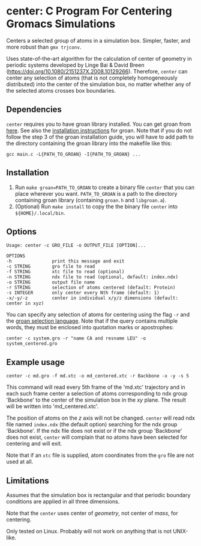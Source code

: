 # center: C Program For Centering Gromacs Simulations

Centers a selected group of atoms in a simulation box. Simpler, faster, and more robust than `gmx trjconv`.

Uses state-of-the-art algorithm for the calculation of center of geometry in periodic systems developed by Linge Bai & David Breen (https://doi.org/10.1080/2151237X.2008.10129266). Therefore, `center` can center any selection of atoms (that is not completely homogeneously distributed) into the center of the simulation box, no matter whether any of the selected atoms crosses box boundaries.

## Dependencies

`center` requires you to have groan library installed. You can get groan from [here](https://github.com/Ladme/groan). See also the [installation instructions](https://github.com/Ladme/groan#installing) for groan.
Note that if you do not follow the step 3 of the groan installation guide, you will have to add path to the directory containing the groan library into the makefile like this:
```
gcc main.c -L{PATH_TO_GROAN} -I{PATH_TO_GROAN} ...
```

## Installation

1) Run `make groan=PATH_TO_GROAN` to create a binary file `center` that you can place wherever you want. `PATH_TO_GROAN` is a path to the directory containing groan library (containing `groan.h` and `libgroan.a`).
2) (Optional) Run `make install` to copy the the binary file `center` into `${HOME}/.local/bin`.

## Options

```
Usage: center -c GRO_FILE -o OUTPUT_FILE [OPTION]...

OPTIONS
-h               print this message and exit
-c STRING        gro file to read
-f STRING        xtc file to read (optional)
-n STRING        ndx file to read (optional, default: index.ndx)
-o STRING        output file name
-r STRING        selection of atoms centered (default: Protein)
-s INTEGER       only center every Nth frame (default: 1)
-x/-y/-z         center in individual x/y/z dimensions (default: center in xyz)
```

You can specify any selection of atoms for centering using the flag `-r` and the [groan selection language](https://github.com/Ladme/groan#groan-selection-language). 
Note that if the query contains multiple words, they must be enclosed into quotation marks or apostrophes:
```
center -c system.gro -r "name CA and resname LEU" -o system_centered.gro
```

## Example usage

```
center -c md.gro -f md.xtc -o md_centered.xtc -r Backbone -x -y -s 5
```

This command will read every 5th frame of the 'md.xtc' trajectory and in each such frame center a selection of atoms corresponding to ndx group 'Backbone' to the center of the simulation box in the _xy_ plane. The result will be written into 'md_centered.xtc'.

The position of atoms on the _z_ axis will not be changed. `center` will read ndx file named `index.ndx` (the default option) searching for the ndx group 'Backbone'. If the ndx file does not exist or if the ndx group 'Backbone' does not exist, `center` will complain that no atoms have been selected for centering and will exit.

Note that if an `xtc` file is supplied, atom coordinates from the `gro` file are not used at all.

## Limitations

Assumes that the simulation box is rectangular and that periodic boundary conditions are applied in all three dimensions.

Note that the `center` uses center of _geometry_, not center of _mass_, for centering.

Only tested on Linux. Probably will not work on anything that is not UNIX-like.